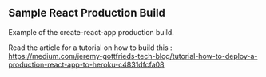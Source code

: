## Sample React Production Build 
Example of the create-react-app production build.

Read the article for a tutorial on how to build this : 
https://medium.com/jeremy-gottfrieds-tech-blog/tutorial-how-to-deploy-a-production-react-app-to-heroku-c4831dfcfa08
